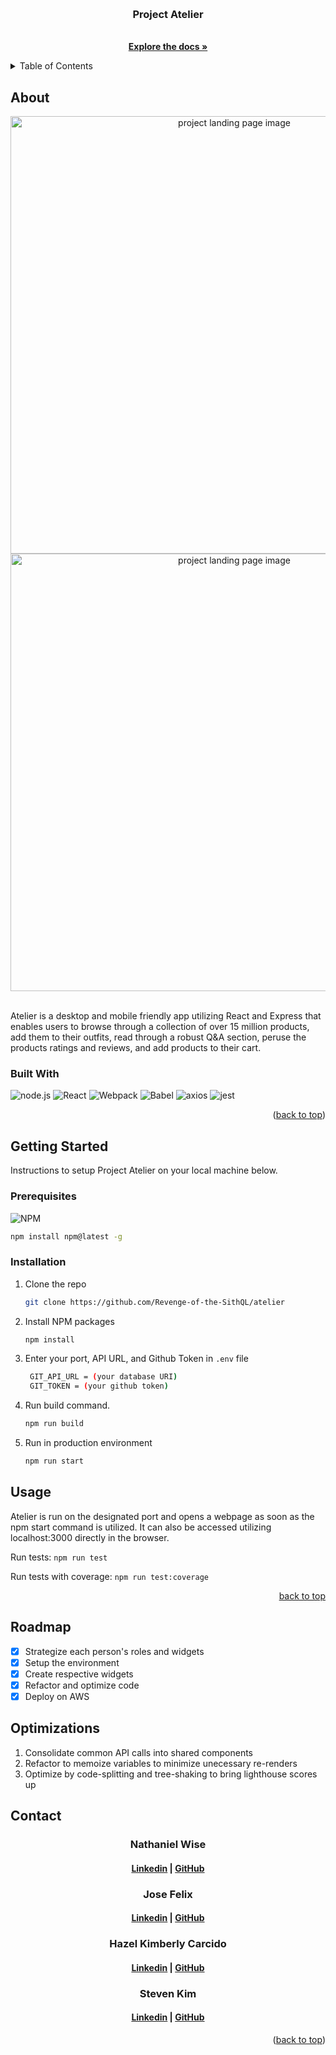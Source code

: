 <a id='readme-top'> </a>

<br />
<div align="center">
  <a href="https://github.com/Revenge-of-the-SithQL/atelier"></a>
  <h3 align="center">
    Project Atelier
  </h3>
  <p align="center">
    <br />
    <a href="https://github.com/The-Fellowship-of-the-stRing/project-atelier"><strong>Explore the docs »</strong></a>
    <br />
  </p>
</div>

<details>
  <summary>Table of Contents</summary>
  <ol>
    <li>
      <a href="#about">About</a>
      <ul>
        <li>
          <a href="#built-with">Built With</a>
        </li>
      </ul>
    </li>
    <li>
      <a href="#getting-started">Getting Started</a>
      <ul>
        <li>
          <a href="#prerequisites">Prerequisites</a>
        </li>
        <li>
          <a href="#installation">Installation</a>
        </li>
      </ul>
    </li>
    <li>
      <a href="#usage">Usage</a>
    </li>
    <li>
      <a href="#roadmap">Roadmap</a>
    </li>
    <li>
      <a href="#optimizations">Optimizations</a>
    </li>
    <li>
      <a href="#contact">Contact</a>
    </li>
  </ol>
</details>

## About

<div align="center">
  <img src="./client/src/assets/demo1.gif" alt="project landing page image" width="700px" />
<br />
  <img src="./client/src/assets/demo2.gif" alt="project landing page image" width="700px" />
</div>

<br />
<p>
  Atelier is a desktop and mobile friendly app utilizing React and Express that enables users to browse through a collection of over 15 million products, add them to their outfits, read through a robust Q&A section, peruse the products ratings and reviews, and add products to their cart.
</p>

### Built With
![node.js](https://img.shields.io/badge/node-%23000000.svg?style=for-the-badge&logo=node.js)
![React](https://img.shields.io/badge/React-%23000000.svg?style=for-the-badge&logo=react&logoColor)
![Webpack](https://img.shields.io/badge/webpack-%23000000.svg?style=for-the-badge&logo=webpack)
![Babel](https://img.shields.io/badge/babel-%23000000.svg?style=for-the-badge&logo=babel)
![axios](https://img.shields.io/badge/axios-%23000000.svg?style=for-the-badge&logo=axios)
![jest](https://img.shields.io/badge/jest-%23000000.svg?style=for-the-badge&logo=jest)

<p align="right">
  (<a href="#readme-top">back to top</a>)
</p>

## Getting Started

<p>
    Instructions to setup Project Atelier on your local machine below.
</p>

### Prerequisites

![NPM](https://img.shields.io/badge/NPM-%23000000.svg?style=for-the-badge&logo=npm&logoColor=white)

```sh
npm install npm@latest -g 
```

### Installation

1. Clone the repo
   ```sh
   git clone https://github.com/Revenge-of-the-SithQL/atelier
   ```
1. Install NPM packages
   ```sh
   npm install
   ```
1. Enter your port, API URL, and Github Token in `.env` file
   ```sh
    GIT_API_URL = (your database URI)
    GIT_TOKEN = (your github token)
   ```
1. Run build command.
   ```sh
   npm run build
   ```
1. Run in production environment
   ```sh
   npm run start
   ```

## Usage

Atelier is run on the designated port and opens a webpage as soon as the npm start command is utilized. It can also be accessed utilizing localhost:3000 directly in the browser.

Run tests: ```npm run test ```

Run tests with coverage: ```npm run test:coverage```


<p align="right"><a href="#readme-top">back to top</a></p>

<!-- ROADMAP -->

## Roadmap

- [x] Strategize each person's roles and widgets
- [x] Setup the environment
- [x] Create respective widgets
- [x] Refactor and optimize code 
- [x] Deploy on AWS

## Optimizations

 1. Consolidate common API calls into shared components
 2. Refactor to memoize variables to minimize unecessary re-renders
 3. Optimize by code-splitting and tree-shaking to bring lighthouse scores up

<!-- CONTACT -->

## Contact

<h3 align='center'> Nathaniel Wise </h3>
<h4 align='center'>
  <a href="https://www.linkedin.com/in/nathaniel-wise-911048283/">Linkedin</a> |
  <a href="https://github.com/Gralayer">GitHub</a>
</h4>

<h3 align='center'> Jose Felix </h3>
<h4 align='center'>
  <a href="https://www.linkedin.com/in/jose-m-felix/">Linkedin</a> |
  <a href="https://github.com/jose-m-f">GitHub</a>
</h4>

<h3 align='center'> Hazel Kimberly Carcido </h3>
<h4 align='center'>
  <a href="https://www.linkedin.com/in/hazelkcarcido/">Linkedin</a> |
  <a href="https://github.com/hazelkimberly">GitHub</a>
</h4>

<h3 align='center'> Steven Kim </h3>
<h4 align='center'>
  <a href="https://www.linkedin.com/in/stevkim/">Linkedin</a> |
  <a href="https://github.com/stevkim">GitHub</a>
</h4>

<p align="right">(<a href="#readme-top">back to top</a>)</p>
